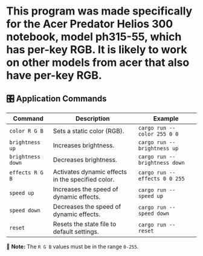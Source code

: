 # This program was made specifically for the Acer Predator Helios 300 notebook, model ph315-55, which has per-key RGB. It is likely to work on other models from acer that also have per-key RGB.

## 🎛️ Application Commands

| Command              | Description                                      | Example                          |
|----------------------|------------------------------------------------|----------------------------------|
| `color R G B`       | Sets a static color (RGB).                     | `cargo run -- color 255 0 0`            |
| `brightness up`     | Increases brightness.                           | `cargo run -- brightness up`                 |
| `brightness down`   | Decreases brightness.                           | `cargo run -- brightness down`               |
| `effects R G B`     | Activates dynamic effects in the specified color. | `cargo run -- effects 0 0 255`  |
| `speed up`         | Increases the speed of dynamic effects.         | `cargo run -- speed up`                      |
| `speed down`       | Decreases the speed of dynamic effects.         | `cargo run -- speed down`                    |
| `reset`            | Resets the state file to default settings.       | `cargo run -- reset`                         |

📌 **Note:** The `R G B` values must be in the range `0-255`.

